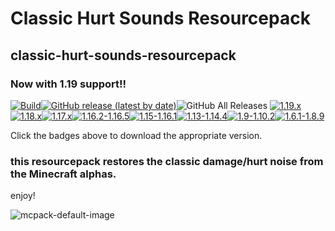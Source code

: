 
# Classic Hurt Sounds Resourcepack
## classic-hurt-sounds-resourcepack
### Now with 1.19 support!!

[![Build](https://github.com/ddomino007/classic-hurt-sounds-resourcepack/actions/workflows/build-packs.yml/badge.svg)](https://github.com/ddomino007/classic-hurt-sounds-resourcepack/actions/workflows/build-packs.yml)[![GitHub release (latest by date)](https://img.shields.io/github/v/release/ddomino007/classic-hurt-sounds-resourcepack)](https://github.com/ddomino007/classic-hurt-sounds-resourcepack/releases/latest)![GitHub All Releases](https://img.shields.io/github/downloads/ddomino007/classic-hurt-sounds-resourcepack/total?label=total%20downloads)
[![1.19.x](https://img.shields.io/badge/Java-1.19.x-informational)](https://github.com/ddomino007/classic-hurt-sounds-resourcepack/releases/latest/download/ClassicHurtSounds-1-19.zip)[![1.18.x](https://img.shields.io/badge/Java-1.18.x-informational)](https://github.com/ddomino007/classic-hurt-sounds-resourcepack/releases/latest/download/ClassicHurtSounds-1-18.zip)[![1.17.x](https://img.shields.io/badge/Java-1.17.x-informational)](https://github.com/ddomino007/classic-hurt-sounds-resourcepack/releases/latest/download/ClassicHurtSounds-1-17.zip)[![1.16.2-1.16.5](https://img.shields.io/badge/Java-1.16.2--1.16.5-informational)](https://github.com/ddomino007/classic-hurt-sounds-resourcepack/releases/latest/download/ClassicHurtSounds-1-16-2.zip)[![1.15-1.16.1](https://img.shields.io/badge/Java-1.15.1--1.16.1-informational)](https://github.com/ddomino007/classic-hurt-sounds-resourcepack/releases/latest/download/ClassicHurtSounds-1-15.zip)[![1.13-1.14.4](https://img.shields.io/badge/Java-1.13--1.14.4-informational)](https://github.com/ddomino007/classic-hurt-sounds-resourcepack/releases/latest/download/ClassicHurtSounds-1-13.zip)[![1.9-1.10.2](https://img.shields.io/badge/Java-1.9--1.10.2-informational)](https://github.com/ddomino007/classic-hurt-sounds-resourcepack/releases/latest/download/ClassicHurtSounds-1-9.zip)[![1.6.1-1.8.9](https://img.shields.io/badge/Java-1.6.1--1.8.9-informational)](https://github.com/ddomino007/classic-hurt-sounds-resourcepack/releases/latest/download/ClassicHurtSounds-1-6-1.zip)

Click the badges above to download the appropriate version.
### this resourcepack restores the classic damage/hurt noise from the Minecraft alphas.
enjoy!

![mcpack-default-image](https://raw.githubusercontent.com/ddomino007/classic-hurt-sounds-resourcepack/main/mcpack-default.png)
